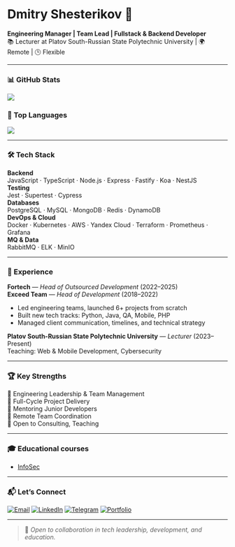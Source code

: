# Dmitry Shesterikov 💼  
**Engineering Manager | Team Lead | Fullstack & Backend Developer**  
📚 Lecturer at Platov South-Russian State Polytechnic University | 🌍 Remote | 🕒 Flexible 

---

### 📊 GitHub Stats
![](https://github-readme-stats.vercel.app/api?username=shesterikov&show_icons=true&theme=radical&hide_border=true)

### 🧩 Top Languages
![](https://github-readme-stats.vercel.app/api/top-langs/?username=shesterikov&layout=compact&theme=radical&hide_border=true)

---

### 🛠️ Tech Stack
**Backend**  
JavaScript · TypeScript · Node.js · Express · Fastify · Koa · NestJS  
**Testing**  
Jest · Supertest · Cypress  
**Databases**  
PostgreSQL · MySQL · MongoDB · Redis · DynamoDB  
**DevOps & Cloud**  
Docker · Kubernetes · AWS · Yandex Cloud · Terraform · Prometheus · Grafana  
**MQ & Data**  
RabbitMQ · ELK · MinIO  

---

### 💼 Experience
**Fortech** — *Head of Outsourced Development* (2022–2025)  
**Exceed Team** — *Head of Development* (2018–2022)  
- Led engineering teams, launched 6+ projects from scratch  
- Built new tech tracks: Python, Java, QA, Mobile, PHP  
- Managed client communication, timelines, and technical strategy  

**Platov South-Russian State Polytechnic University** — *Lecturer* (2023–Present)  
Teaching: Web & Mobile Development, Cybersecurity  

---

### 🏆 Key Strengths
🔹 Engineering Leadership & Team Management  
🔹 Full-Cycle Project Delivery  
🔹 Mentoring Junior Developers  
🔹 Remote Team Coordination  
🔹 Open to Consulting, Teaching  

---

### 🎓 Educational courses
- [InfoSec](https://github.com/shesterikov/InfoSec)

---

### 📬 Let’s Connect
[![Email](https://img.shields.io/badge/Email-D14836?style=for-the-badge&logo=gmail&logoColor=white)](mailto:me@dmitrium.com)
[![LinkedIn](https://img.shields.io/badge/LinkedIn-0077B5?style=for-the-badge&logo=linkedin&logoColor=white)](https://linkedin.com/in/dmitrium)
[![Telegram](https://img.shields.io/badge/Telegram-2CA5E0?style=for-the-badge&logo=telegram&logoColor=white)](https://t.me/ddmitriumm)
[![Portfolio](https://img.shields.io/badge/Portfolio-FF5722?style=for-the-badge&logo=firefox&logoColor=white)](https://cv.dmitrium.com)

---

> 🌱 *Open to collaboration in tech leadership, development, and education.*
